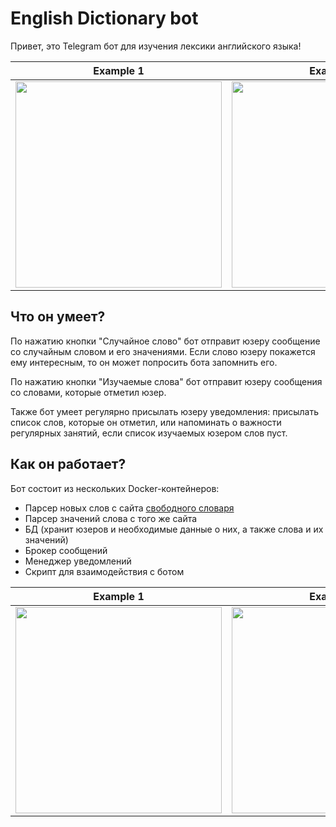 # English Dictionary bot

Привет, это Telegram бот для изучения лексики английского языка!

| Example 1  | Example 2 |
| ------- | ------ |
| <img src="https://i.ibb.co/0G3qLj4/Screenshot-20220727-163553-Telegram.jpg" width="330">  | <img src="https://i.ibb.co/MVQ2F8J/Screenshot-20220727-163624-Telegram.jpg" width="330"> | 

## Что он умеет?
По нажатию кнопки "Случайное слово" бот отправит юзеру сообщение со случайным словом и его значениями. Если слово юзеру покажется ему интересным, то он может попросить бота запомнить его.

По нажатию кнопки "Изучаемые слова" бот отправит юзеру сообщения со словами, которые отметил юзер. 

Также бот умеет регулярно присылать юзеру уведомления: присылать список слов, которые он отметил, или напоминать о важности регулярных занятий, если список изучаемых юзером слов пуст.

## Как он работает?
Бот состоит из нескольких Docker-контейнеров:
- Парсер новых слов с сайта [свободного словаря](https://www.thefreedictionary.com)
- Парсер значений слова с того же сайта
- БД (хранит юзеров и необходимые данные о них, а также слова и их значений)
- Брокер сообщений
- Менеджер уведомлений 
- Скрипт для взаимодействия с ботом

| Example 1  | Example 2 | Example 3 |
| ------- | ------ | ----- |
| <img src="https://i.ibb.co/mHKDvfD/Screenshot-20220727-163721-Telegram.jpg" width="330">  | <img src="https://i.ibb.co/s398X9x/Screenshot-20220727-163652-Telegram.jpg" width="330"> | <img src="https://i.ibb.co/d6Gmsq0/Screenshot-20220727-163641-Telegram.jpg" width="330"> |
